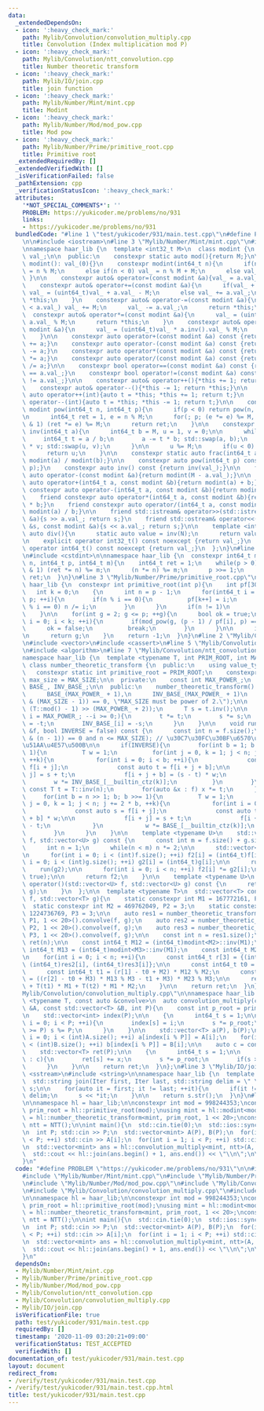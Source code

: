 ```yaml
---
data:
  _extendedDependsOn:
  - icon: ':heavy_check_mark:'
    path: Mylib/Convolution/convolution_multiply.cpp
    title: Convolution (Index multiplication mod P)
  - icon: ':heavy_check_mark:'
    path: Mylib/Convolution/ntt_convolution.cpp
    title: Number theoretic transform
  - icon: ':heavy_check_mark:'
    path: Mylib/IO/join.cpp
    title: join function
  - icon: ':heavy_check_mark:'
    path: Mylib/Number/Mint/mint.cpp
    title: Modint
  - icon: ':heavy_check_mark:'
    path: Mylib/Number/Mod/mod_pow.cpp
    title: Mod pow
  - icon: ':heavy_check_mark:'
    path: Mylib/Number/Prime/primitive_root.cpp
    title: Primitive root
  _extendedRequiredBy: []
  _extendedVerifiedWith: []
  _isVerificationFailed: false
  _pathExtension: cpp
  _verificationStatusIcon: ':heavy_check_mark:'
  attributes:
    '*NOT_SPECIAL_COMMENTS*': ''
    PROBLEM: https://yukicoder.me/problems/no/931
    links:
    - https://yukicoder.me/problems/no/931
  bundledCode: "#line 1 \"test/yukicoder/931/main.test.cpp\"\n#define PROBLEM \"https://yukicoder.me/problems/no/931\"\
    \n\n#include <iostream>\n#line 3 \"Mylib/Number/Mint/mint.cpp\"\n#include <utility>\n\
    \nnamespace haar_lib {\n  template <int32_t M>\n  class modint {\n    uint32_t\
    \ val_;\n\n  public:\n    constexpr static auto mod(){return M;}\n\n    constexpr\
    \ modint(): val_(0){}\n    constexpr modint(int64_t n){\n      if(n >= M) val_\
    \ = n % M;\n      else if(n < 0) val_ = n % M + M;\n      else val_ = n;\n   \
    \ }\n\n    constexpr auto& operator=(const modint &a){val_ = a.val_; return *this;}\n\
    \    constexpr auto& operator+=(const modint &a){\n      if(val_ + a.val_ >= M)\
    \ val_ = (uint64_t)val_ + a.val_ - M;\n      else val_ += a.val_;\n      return\
    \ *this;\n    }\n    constexpr auto& operator-=(const modint &a){\n      if(val_\
    \ < a.val_) val_ += M;\n      val_ -= a.val_;\n      return *this;\n    }\n  \
    \  constexpr auto& operator*=(const modint &a){\n      val_ = (uint64_t)val_ *\
    \ a.val_ % M;\n      return *this;\n    }\n    constexpr auto& operator/=(const\
    \ modint &a){\n      val_ = (uint64_t)val_ * a.inv().val_ % M;\n      return *this;\n\
    \    }\n\n    constexpr auto operator+(const modint &a) const {return modint(*this)\
    \ += a;}\n    constexpr auto operator-(const modint &a) const {return modint(*this)\
    \ -= a;}\n    constexpr auto operator*(const modint &a) const {return modint(*this)\
    \ *= a;}\n    constexpr auto operator/(const modint &a) const {return modint(*this)\
    \ /= a;}\n\n    constexpr bool operator==(const modint &a) const {return val_\
    \ == a.val_;}\n    constexpr bool operator!=(const modint &a) const {return val_\
    \ != a.val_;}\n\n    constexpr auto& operator++(){*this += 1; return *this;}\n\
    \    constexpr auto& operator--(){*this -= 1; return *this;}\n\n    constexpr\
    \ auto operator++(int){auto t = *this; *this += 1; return t;}\n    constexpr auto\
    \ operator--(int){auto t = *this; *this -= 1; return t;}\n\n    constexpr static\
    \ modint pow(int64_t n, int64_t p){\n      if(p < 0) return pow(n, -p).inv();\n\
    \n      int64_t ret = 1, e = n % M;\n      for(; p; (e *= e) %= M, p >>= 1) if(p\
    \ & 1) (ret *= e) %= M;\n      return ret;\n    }\n\n    constexpr static modint\
    \ inv(int64_t a){\n      int64_t b = M, u = 1, v = 0;\n\n      while(b){\n   \
    \     int64_t t = a / b;\n        a -= t * b; std::swap(a, b);\n        u -= t\
    \ * v; std::swap(u, v);\n      }\n\n      u %= M;\n      if(u < 0) u += M;\n\n\
    \      return u;\n    }\n\n    constexpr static auto frac(int64_t a, int64_t b){return\
    \ modint(a) / modint(b);}\n\n    constexpr auto pow(int64_t p) const {return pow(val_,\
    \ p);}\n    constexpr auto inv() const {return inv(val_);}\n\n    friend constexpr\
    \ auto operator-(const modint &a){return modint(M - a.val_);}\n\n    friend constexpr\
    \ auto operator+(int64_t a, const modint &b){return modint(a) + b;}\n    friend\
    \ constexpr auto operator-(int64_t a, const modint &b){return modint(a) - b;}\n\
    \    friend constexpr auto operator*(int64_t a, const modint &b){return modint(a)\
    \ * b;}\n    friend constexpr auto operator/(int64_t a, const modint &b){return\
    \ modint(a) / b;}\n\n    friend std::istream& operator>>(std::istream &s, modint\
    \ &a){s >> a.val_; return s;}\n    friend std::ostream& operator<<(std::ostream\
    \ &s, const modint &a){s << a.val_; return s;}\n\n    template <int N>\n    static\
    \ auto div(){\n      static auto value = inv(N);\n      return value;\n    }\n\
    \n    explicit operator int32_t() const noexcept {return val_;}\n    explicit\
    \ operator int64_t() const noexcept {return val_;}\n  };\n}\n#line 2 \"Mylib/Number/Mod/mod_pow.cpp\"\
    \n#include <cstdint>\n\nnamespace haar_lib {\n  constexpr int64_t mod_pow(int64_t\
    \ n, int64_t p, int64_t m){\n    int64_t ret = 1;\n    while(p > 0){\n      if(p\
    \ & 1) (ret *= n) %= m;\n      (n *= n) %= m;\n      p >>= 1;\n    }\n    return\
    \ ret;\n  }\n}\n#line 3 \"Mylib/Number/Prime/primitive_root.cpp\"\n\nnamespace\
    \ haar_lib {\n  constexpr int primitive_root(int p){\n    int pf[30] = {};\n \
    \   int k = 0;\n    {\n      int n = p - 1;\n      for(int64_t i = 2; i * i <=\
    \ p; ++i){\n        if(n % i == 0){\n          pf[k++] = i;\n          while(n\
    \ % i == 0) n /= i;\n        }\n      }\n      if(n != 1)\n        pf[k++] = n;\n\
    \    }\n\n    for(int g = 2; g <= p; ++g){\n      bool ok = true;\n      for(int\
    \ i = 0; i < k; ++i){\n        if(mod_pow(g, (p - 1) / pf[i], p) == 1){\n    \
    \      ok = false;\n          break;\n        }\n      }\n\n      if(not ok) continue;\n\
    \n      return g;\n    }\n    return -1;\n  }\n}\n#line 2 \"Mylib/Convolution/ntt_convolution.cpp\"\
    \n#include <vector>\n#include <cassert>\n#line 5 \"Mylib/Convolution/ntt_convolution.cpp\"\
    \n#include <algorithm>\n#line 7 \"Mylib/Convolution/ntt_convolution.cpp\"\n\n\
    namespace haar_lib {\n  template <typename T, int PRIM_ROOT, int MAX_SIZE>\n \
    \ class number_theoretic_transform {\n  public:\n    using value_type = T;\n \
    \   constexpr static int primitive_root = PRIM_ROOT;\n    constexpr static int\
    \ max_size = MAX_SIZE;\n\n  private:\n    const int MAX_POWER_;\n    std::vector<T>\
    \ BASE_, INV_BASE_;\n\n  public:\n    number_theoretic_transform():\n      MAX_POWER_(__builtin_ctz(MAX_SIZE)),\n\
    \      BASE_(MAX_POWER_ + 1),\n      INV_BASE_(MAX_POWER_ + 1)\n    {\n      static_assert((MAX_SIZE\
    \ & (MAX_SIZE - 1)) == 0, \"MAX_SIZE must be power of 2.\");\n\n      T t = T::pow(PRIM_ROOT,\
    \ (T::mod() - 1) >> (MAX_POWER_ + 2));\n      T s = t.inv();\n\n      for(int\
    \ i = MAX_POWER_; --i >= 0;){\n        t *= t;\n        s *= s;\n        BASE_[i]\
    \ = -t;\n        INV_BASE_[i] = -s;\n      }\n    }\n\n    void run(std::vector<T>\
    \ &f, bool INVERSE = false) const {\n      const int n = f.size();\n      assert((n\
    \ & (n - 1)) == 0 and n <= MAX_SIZE); // \u30C7\u30FC\u30BF\u6570\u306F2\u306E\
    \u51AA\u4E57\u500B\n\n      if(INVERSE){\n        for(int b = 1; b < n; b <<=\
    \ 1){\n          T w = 1;\n          for(int j = 0, k = 1; j < n; j += 2 * b,\
    \ ++k){\n            for(int i = 0; i < b; ++i){\n              const auto s =\
    \ f[i + j];\n              const auto t = f[i + j + b];\n\n              f[i +\
    \ j] = s + t;\n              f[i + j + b] = (s - t) * w;\n            }\n    \
    \        w *= INV_BASE_[__builtin_ctz(k)];\n          }\n        }\n\n       \
    \ const T t = T::inv(n);\n        for(auto &x : f) x *= t;\n      }else{\n   \
    \     for(int b = n >> 1; b; b >>= 1){\n          T w = 1;\n          for(int\
    \ j = 0, k = 1; j < n; j += 2 * b, ++k){\n            for(int i = 0; i < b; ++i){\n\
    \              const auto s = f[i + j];\n              const auto t = f[i + j\
    \ + b] * w;\n\n              f[i + j] = s + t;\n              f[i + j + b] = s\
    \ - t;\n            }\n            w *= BASE_[__builtin_ctz(k)];\n          }\n\
    \        }\n      }\n    }\n\n    template <typename U>\n    std::vector<T> convolve(std::vector<U>\
    \ f, std::vector<U> g) const {\n      const int m = f.size() + g.size() - 1;\n\
    \      int n = 1;\n      while(n < m) n *= 2;\n\n      std::vector<T> f2(n), g2(n);\n\
    \n      for(int i = 0; i < (int)f.size(); ++i) f2[i] = (int64_t)f[i];\n      for(int\
    \ i = 0; i < (int)g.size(); ++i) g2[i] = (int64_t)g[i];\n\n      run(f2);\n  \
    \    run(g2);\n\n      for(int i = 0; i < n; ++i) f2[i] *= g2[i];\n      run(f2,\
    \ true);\n\n      return f2;\n    }\n\n    template <typename U>\n    std::vector<T>\
    \ operator()(std::vector<U> f, std::vector<U> g) const {\n      return convolve(f,\
    \ g);\n    }\n  };\n\n  template <typename T>\n  std::vector<T> convolve_general_mod(std::vector<T>\
    \ f, std::vector<T> g){\n    static constexpr int M1 = 167772161, P1 = 3;\n  \
    \  static constexpr int M2 = 469762049, P2 = 3;\n    static constexpr int M3 =\
    \ 1224736769, P3 = 3;\n\n    auto res1 = number_theoretic_transform<modint<M1>,\
    \ P1, 1 << 20>().convolve(f, g);\n    auto res2 = number_theoretic_transform<modint<M2>,\
    \ P2, 1 << 20>().convolve(f, g);\n    auto res3 = number_theoretic_transform<modint<M3>,\
    \ P3, 1 << 20>().convolve(f, g);\n\n    const int n = res1.size();\n\n    std::vector<T>\
    \ ret(n);\n\n    const int64_t M12 = (int64_t)modint<M2>::inv(M1);\n    const\
    \ int64_t M13 = (int64_t)modint<M3>::inv(M1);\n    const int64_t M23 = (int64_t)modint<M3>::inv(M2);\n\
    \n    for(int i = 0; i < n; ++i){\n      const int64_t r[3] = {(int64_t)res1[i],\
    \ (int64_t)res2[i], (int64_t)res3[i]};\n\n      const int64_t t0 = r[0] % M1;\n\
    \      const int64_t t1 = (r[1] - t0 + M2) * M12 % M2;\n      const int64_t t2\
    \ = ((r[2] - t0 + M3) * M13 % M3 - t1 + M3) * M23 % M3;\n\n      ret[i] = T(t0)\
    \ + T(t1) * M1 + T(t2) * M1 * M2;\n    }\n\n    return ret;\n  }\n}\n#line 4 \"\
    Mylib/Convolution/convolution_multiply.cpp\"\n\nnamespace haar_lib {\n  template\
    \ <typename T, const auto &convolve>\n  auto convolution_multiply(const std::vector<T>\
    \ &A, const std::vector<T> &B, int P){\n    const int p_root = primitive_root(P);\n\
    \n    std::vector<int> index(P);\n\n    {\n      int64_t s = 1;\n\n      for(int\
    \ i = 0; i < P; ++i){\n        index[s] = i;\n        s *= p_root;\n        if(s\
    \ >= P) s %= P;\n      }\n    }\n\n    std::vector<T> a(P), b(P);\n    for(int\
    \ i = 0; i < (int)A.size(); ++i) a[index[i % P]] = A[i];\n    for(int i = 0; i\
    \ < (int)B.size(); ++i) b[index[i % P]] = B[i];\n\n    auto c = convolve(a, b);\n\
    \    std::vector<T> ret(P);\n\n    {\n      int64_t s = 1;\n\n      for(auto x\
    \ : c){\n        ret[s] += x;\n        s *= p_root;\n        if(s >= P) s %= P;\n\
    \      }\n    }\n\n    return ret;\n  }\n};\n#line 3 \"Mylib/IO/join.cpp\"\n#include\
    \ <sstream>\n#include <string>\n\nnamespace haar_lib {\n  template <typename Iter>\n\
    \  std::string join(Iter first, Iter last, std::string delim = \" \"){\n    std::stringstream\
    \ s;\n\n    for(auto it = first; it != last; ++it){\n      if(it != first) s <<\
    \ delim;\n      s << *it;\n    }\n\n    return s.str();\n  }\n}\n#line 10 \"test/yukicoder/931/main.test.cpp\"\
    \n\nnamespace hl = haar_lib;\n\nconstexpr int mod = 998244353;\nconstexpr int\
    \ prim_root = hl::primitive_root(mod);\nusing mint = hl::modint<mod>;\nusing NTT\
    \ = hl::number_theoretic_transform<mint, prim_root, 1 << 20>;\nconst static auto\
    \ ntt = NTT();\n\nint main(){\n  std::cin.tie(0);\n  std::ios::sync_with_stdio(false);\n\
    \n  int P; std::cin >> P;\n  std::vector<mint> A(P), B(P);\n  for(int i = 1; i\
    \ < P; ++i) std::cin >> A[i];\n  for(int i = 1; i < P; ++i) std::cin >> B[i];\n\
    \n  std::vector<mint> ans = hl::convolution_multiply<mint, ntt>(A, B, P);\n\n\
    \  std::cout << hl::join(ans.begin() + 1, ans.end()) << \"\\n\";\n\n  return 0;\n\
    }\n"
  code: "#define PROBLEM \"https://yukicoder.me/problems/no/931\"\n\n#include <iostream>\n\
    #include \"Mylib/Number/Mint/mint.cpp\"\n#include \"Mylib/Number/Prime/primitive_root.cpp\"\
    \n#include \"Mylib/Number/Mod/mod_pow.cpp\"\n#include \"Mylib/Convolution/ntt_convolution.cpp\"\
    \n#include \"Mylib/Convolution/convolution_multiply.cpp\"\n#include \"Mylib/IO/join.cpp\"\
    \n\nnamespace hl = haar_lib;\n\nconstexpr int mod = 998244353;\nconstexpr int\
    \ prim_root = hl::primitive_root(mod);\nusing mint = hl::modint<mod>;\nusing NTT\
    \ = hl::number_theoretic_transform<mint, prim_root, 1 << 20>;\nconst static auto\
    \ ntt = NTT();\n\nint main(){\n  std::cin.tie(0);\n  std::ios::sync_with_stdio(false);\n\
    \n  int P; std::cin >> P;\n  std::vector<mint> A(P), B(P);\n  for(int i = 1; i\
    \ < P; ++i) std::cin >> A[i];\n  for(int i = 1; i < P; ++i) std::cin >> B[i];\n\
    \n  std::vector<mint> ans = hl::convolution_multiply<mint, ntt>(A, B, P);\n\n\
    \  std::cout << hl::join(ans.begin() + 1, ans.end()) << \"\\n\";\n\n  return 0;\n\
    }\n"
  dependsOn:
  - Mylib/Number/Mint/mint.cpp
  - Mylib/Number/Prime/primitive_root.cpp
  - Mylib/Number/Mod/mod_pow.cpp
  - Mylib/Convolution/ntt_convolution.cpp
  - Mylib/Convolution/convolution_multiply.cpp
  - Mylib/IO/join.cpp
  isVerificationFile: true
  path: test/yukicoder/931/main.test.cpp
  requiredBy: []
  timestamp: '2020-11-09 03:20:21+09:00'
  verificationStatus: TEST_ACCEPTED
  verifiedWith: []
documentation_of: test/yukicoder/931/main.test.cpp
layout: document
redirect_from:
- /verify/test/yukicoder/931/main.test.cpp
- /verify/test/yukicoder/931/main.test.cpp.html
title: test/yukicoder/931/main.test.cpp
---
```

